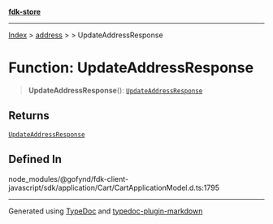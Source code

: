 [**fdk-store**](../../../README.md)
***

[Index](../../../API.md) > [address](../../README.md) > [<internal>](../README.md) > UpdateAddressResponse

# Function: UpdateAddressResponse

> **UpdateAddressResponse**(): [`UpdateAddressResponse`](../type-aliases/type-alias.UpdateAddressResponse.md)

## Returns

[`UpdateAddressResponse`](../type-aliases/type-alias.UpdateAddressResponse.md)

## Defined In

node\_modules/@gofynd/fdk-client-javascript/sdk/application/Cart/CartApplicationModel.d.ts:1795

***
Generated using [TypeDoc](https://typedoc.org/) and [typedoc-plugin-markdown](https://www.npmjs.com/package/typedoc-plugin-markdown)

